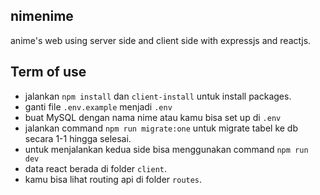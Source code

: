 ## nimenime

anime's web using server side and client side with expressjs and reactjs.

## Term of use

- jalankan `npm install` dan `client-install` untuk install packages.
- ganti file `.env.example` menjadi `.env`
- buat MySQL dengan nama nime atau kamu bisa set up di `.env`
- jalankan command `npm run migrate:one` untuk migrate tabel ke db secara 1-1 hingga selesai.
- untuk menjalankan kedua side bisa menggunakan command `npm run dev`
- data react berada di folder `client`. 
- kamu bisa lihat routing api di folder `routes`.



